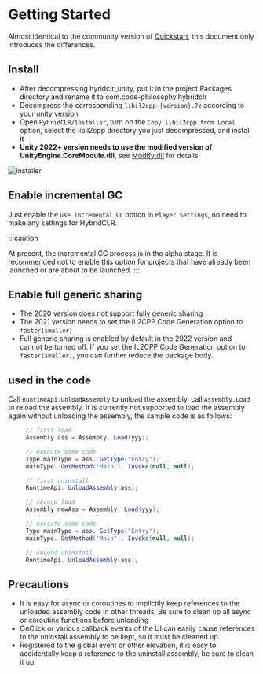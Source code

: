 # Getting Started 

Almost identical to the community version of [Quickstart](../../beginner/quickstart.md), this document only introduces the differences.

## Install

- After decompressing hyridclr_unity, put it in the project Packages directory and rename it to com.code-philosophy.hybridclr
- Decompress the corresponding `libil2cpp-{version}.7z` according to your unity version
- Open `HybridCLR/Installer`, turn on the `Copy libil2cpp from Local` option, select the libil2cpp directory you just decompressed, and install it
- **Unity 2022+ version needs to use the modified version of UnityEngine.CoreModule.dll**, see [Modify dll](modifydll.md) for details

![installer](/img/hybridclr/ultimate-installer.jpg)


## Enable incremental GC


Just enable the `use incremental GC` option in `Player Settings`, no need to make any settings for HybridCLR.

:::caution

At present, the incremental GC process is in the alpha stage. It is recommended not to enable this option for projects that have already been launched or are about to be launched.
:::

## Enable full generic sharing

- The 2020 version does not support fully generic sharing
- The 2021 version needs to set the IL2CPP Code Generation option to `faster(smaller)`
- Full generic sharing is enabled by default in the 2022 version and cannot be turned off. If you set the IL2CPP Code Generation option to `faster(smaller)`, you can further reduce the package body.

## used in the code

Call `RuntimeApi.UnloadAssembly` to unload the assembly, call `Assembly.Load` to reload the assembly. It is currently not supported to load the assembly again without unloading the assembly, the sample code is as follows:

```csharp
     // first load
     Assembly ass = Assembly. Load(yyy);

     // execute some code
     Type mainType = ass. GetType("Entry");
     mainType. GetMethod("Main"). Invoke(null, null);

     // first uninstall
     RuntimeApi. UnloadAssembly(ass);

     // second load
     Assembly newAss = Assembly. Load(yyy);

     // execute some code
     Type mainType = ass. GetType("Entry");
     mainType. GetMethod("Main"). Invoke(null, null);

     // second uninstall
     RuntimeApi. UnloadAssembly(ass);
```

## Precautions

- It is easy for async or coroutines to implicitly keep references to the unloaded assembly code in other threads. Be sure to clean up all async or coroutine functions before unloading
- OnClick or various callback events of the UI can easily cause references to the uninstall assembly to be kept, so it must be cleaned up
- Registered to the global event or other elevation, it is easy to accidentally keep a reference to the uninstall assembly, be sure to clean it up